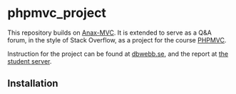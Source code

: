 # phpmvc_project

This repository builds on [Anax-MVC](https://github.com/mosbth/Anax-MVC). 
It is extended to serve as a Q&A forum, in the style of Stack Overflow, as a project for the course [PHPMVC](http://dbwebb.se/phpmvc/).

Instruction for the project can be found at [dbwebb.se](http://dbwebb.se/phpmvc/kmom10), and the report at [the student server](http://www.student.bth.se/~Sofa15/dbwebb-kurser/phpmvc/kmom10/Anax-MVC/webroot/report).

## Installation

